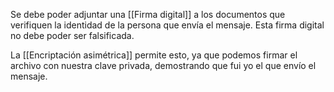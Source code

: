 Se debe poder adjuntar una [[Firma digital]] a los documentos que verifiquen la identidad de la persona que envía el mensaje. Esta firma digital no debe poder ser falsificada.

La [[Encriptación asimétrica]] permite esto, ya que podemos firmar el archivo con nuestra clave privada, demostrando que fui yo el que envío el mensaje.
